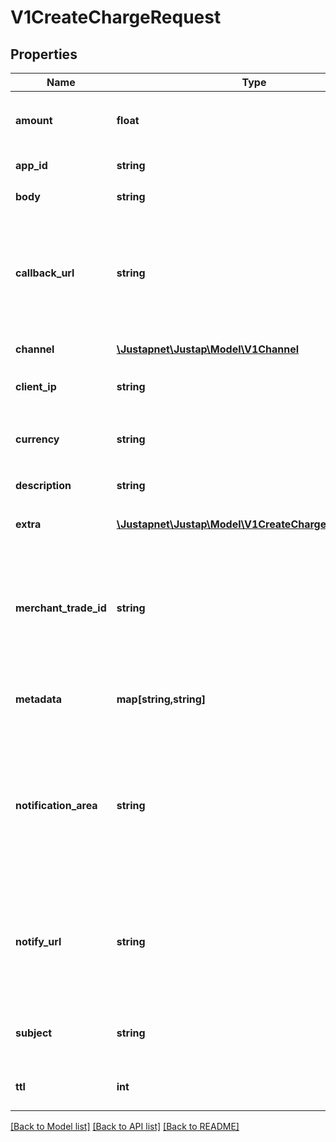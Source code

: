 # V1CreateChargeRequest

## Properties
Name | Type | Description | Notes
------------ | ------------- | ------------- | -------------
**amount** | **float** | [REQUIRED] 订单金额，单位元， 如 0.01 | 
**app_id** | **string** | [REQUIRED] 应用 id | 
**body** | **string** | [REQUIRED] 服务明细 | 
**callback_url** | **string** | [OPTIONAL] 回调地址，如不传则使用 APP 设置中的回调地址。若都为空，则无法跳回原页面 | 
**channel** | [**\Justapnet\Justap\Model\V1Channel**](V1Channel.md) | [REQUIRED] 渠道名称 | 
**client_ip** | **string** | [REQUIRED] 客户端机器 IP | 
**currency** | **string** | 货币单位。国内收单机构仅支持 CNY | [default to 'CNY']
**description** | **string** | [OPTIONAL] 交易描述 | 
**extra** | [**\Justapnet\Justap\Model\V1CreateChargeRequestExtra**](V1CreateChargeRequestExtra.md) | [OPTIONAL] 各支付渠道元数据 | [optional] 
**merchant_trade_id** | **string** | [REQUIRED] 客户系统的交易单号（订单号），必须在应用下唯一。长度不超过32字符 | 
**metadata** | **map[string,string]** | [OPTIONAL] 订单元数据，原样返回 | [optional] 
**notification_area** | **string** | [OPTIONAL] 接受通知服务器所在区域，为确保消息能够送达，请选择服务器所在国家的国家码。如不填默认为 CN | [default to 'CN']
**notify_url** | **string** | [OPTIONAL] 通知地址，如不传则使用 APP 设置中的通知地址。若都为空，则不发送通知 | 
**subject** | **string** | [REQUIRED] 物品或服务名称（交易标题） | 
**ttl** | **int** | [OPTIONAL] 订单超时时间，单位秒 | 

[[Back to Model list]](../README.md#documentation-for-models) [[Back to API list]](../README.md#documentation-for-api-endpoints) [[Back to README]](../README.md)



